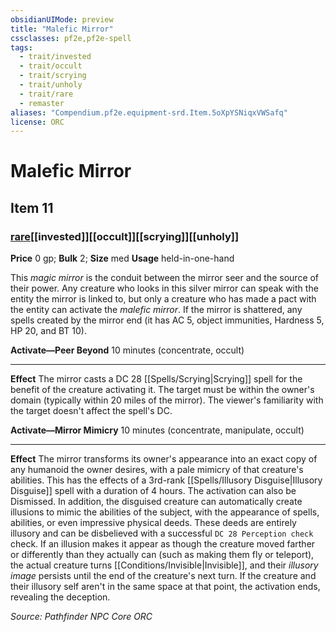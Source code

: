 ```yaml
---
obsidianUIMode: preview
title: "Malefic Mirror"
cssclasses: pf2e,pf2e-spell
tags:
  - trait/invested
  - trait/occult
  - trait/scrying
  - trait/unholy
  - trait/rare
  - remaster
aliases: "Compendium.pf2e.equipment-srd.Item.5oXpYSNiqxVWSafq"
license: ORC
---
```

# Malefic Mirror
## Item 11
### [rare](rare "Rare Rarity Trait")[[invested]][[occult]][[scrying]][[unholy]]


**Price** 0 gp; 
**Bulk** 2; **Size** med
**Usage** held-in-one-hand

This _magic mirror_ is the conduit between the mirror seer and the source of their power. Any creature who looks in this silver mirror can speak with the entity the mirror is linked to, but only a creature who has made a pact with the entity can activate the _malefic mirror_. If the mirror is shattered, any spells created by the mirror end (it has AC 5, object immunities, Hardness 5, HP 20, and BT 10).

**Activate—Peer Beyond** 10 minutes (concentrate, occult)

* * *

**Effect** The mirror casts a DC 28 [[Spells/Scrying|Scrying]] spell for the benefit of the creature activating it. The target must be within the owner's domain (typically within 20 miles of the mirror). The viewer's familiarity with the target doesn't affect the spell's DC.

**Activate—Mirror Mimicry** 10 minutes (concentrate, manipulate, occult)

* * *

**Effect** The mirror transforms its owner's appearance into an exact copy of any humanoid the owner desires, with a pale mimicry of that creature's abilities. This has the effects of a 3rd-rank [[Spells/Illusory Disguise|Illusory Disguise]] spell with a duration of 4 hours. The activation can also be Dismissed. In addition, the disguised creature can automatically create illusions to mimic the abilities of the subject, with the appearance of spells, abilities, or even impressive physical deeds. These deeds are entirely illusory and can be disbelieved with a successful `DC 28 Perception check` check. If an illusion makes it appear as though the creature moved farther or differently than they actually can (such as making them fly or teleport), the actual creature turns [[Conditions/Invisible|Invisible]], and their _illusory image_ persists until the end of the creature's next turn. If the creature and their illusory self aren't in the same space at that point, the activation ends, revealing the deception.

*Source: Pathfinder NPC Core*
*ORC*